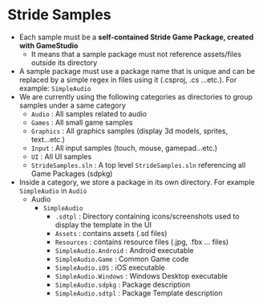 # Stride Samples

- Each sample must be a **self-contained Stride Game Package, created with GameStudio**
	- It means that a sample package must not reference assets/files outside its directory
- A sample package must use a package name that is unique and can be replaced by a simple regex in files using it (.csproj, .cs ...etc.). For example: `SimpleAudio`
- We are currently using the following categories as directories to group samples under a same category 
	- `Audio` : All samples related to audio
	- `Games` : All small game samples
	- `Graphics` : All graphics samples (display 3d models, sprites, text...etc.)
	- `Input` : All input samples (touch, mouse, gamepad...etc.)
	- `UI` : All UI samples
	- `StrideSamples.sln` : A top level `StrideSamples.sln` referencing all Game Packages (sdpkg)
- Inside a category, we store a package in its own directory. For example `SimpleAudio` in `Audio`
	- Audio
		- `SimpleAudio`
			- `.sdtpl` : Directory containing icons/screenshots used to display the template in the UI
			- `Assets` : contains assets (.sd files)
			- `Resources` : contains resource files (.jpg, .fbx ... files)
			- `SimpleAudio.Android` : Android executable
			- `SimpleAudio.Game` : Common Game code
			- `SimpleAudio.iOS` : iOS executable
			- `SimpleAudio.Windows` : Windows Desktop executable
			- `SimpleAudio.sdpkg` : Package description
			- `SimpleAudio.sdtpl` : Package Template description





